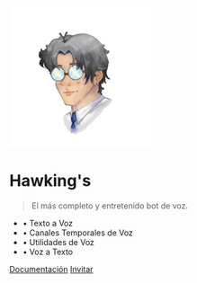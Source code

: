 ![logo](../media/logo.png)

# Hawking's

> El más completo y entretenido bot de voz.

- • Texto a Voz
- • Canales Temporales de Voz
- • Utilidades de Voz
- • Voz a Texto

[Documentación](/es/?id=presentamos-a-hawking39s)
[Invitar](https://discord.com/oauth2/authorize?client_id=828540208743710741&permissions=871722000&scope=bot%20applications.commands)
